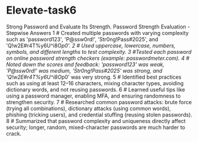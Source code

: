 # Elevate-task6
Strong Password and Evaluate Its Strength.
Password Strength Evaluation - Stepwise Answers
1 # Created multiple passwords with varying complexity such as 'password123', 'P@ssw0rd!',
'Str0ng!Pass#2025', and 'Q!w2E#r4T%y6U^i8O*p0'.
2 # Used uppercase, lowercase, numbers, symbols, and different lengths to test complexity.
3 #Tested each password on online password strength checkers (example:
passwordmeter.com).
4 # Noted down the scores and feedback: 'password123' was weak, 'P@ssw0rd!' was medium,
'Str0ng!Pass#2025' was strong, and 'Q!w2E#r4T%y6U^i8O*p0' was very strong.
5 # Identified best practices such as using at least 12–16 characters, mixing character types,
avoiding dictionary words, and not reusing passwords.
6 # Learned useful tips like using a password manager, enabling MFA, and ensuring
randomness to strengthen security.
7 # Researched common password attacks: brute force (trying all combinations), dictionary
attacks (using common words), phishing (tricking users), and credential stuffing (reusing stolen
passwords).
8 # Summarized that password complexity and uniqueness directly affect security; longer,
random, mixed-character passwords are much harder to crack.
